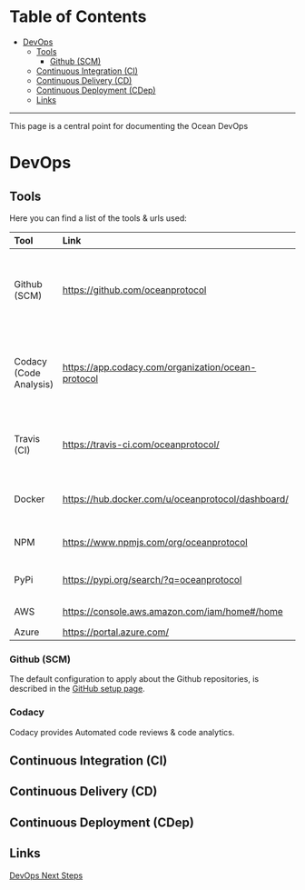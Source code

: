 

Table of Contents
=================

   * [DevOps](#devops)
      * [Tools](#tools)
         * [Github (SCM)](#github-scm)
      * [Continuous Integration (CI)](#continuous-integration-ci)
      * [Continuous Delivery (CD)](#continuous-delivery-cd)
      * [Continuous Deployment (CDep)](#continuous-deployment-cdep)
      * [Links](#links)


---

This page is a central point for documenting the Ocean DevOps


# DevOps

## Tools

Here you can find a list of the tools & urls used:

| Tool                  | Link                      | Notes                                 |
|:----------------------|:--------------------------|---------------------------------------|
| Github (SCM)          | https://github.com/oceanprotocol| Github Ocean Protocol organization including all the public and private projects |
| Codacy (Code Analysis)| https://app.codacy.com/organization/ocean-protocol| Organization including the code analysis of main Ocean Protocol projects|
| Travis (CI)           | https://travis-ci.com/oceanprotocol/| CI compilations of Ocean Protocol projects|
| Docker                | https://hub.docker.com/u/oceanprotocol/dashboard/ | Oraganization including main Docker Images|
| NPM                   | https://www.npmjs.com/org/oceanprotocol | Ocean Protocol NPM packages |
| PyPi                  | https://pypi.org/search/?q=oceanprotocol | Ocean Protocol Pypi packages ||
| AWS                   | https://console.aws.amazon.com/iam/home#/home | Amazon Web Services ||
| Azure                 | https://portal.azure.com/  |  ||

### Github (SCM)

The default configuration to apply about the Github repositories, is described in the [GitHub setup page](devops/github-setup.md).

### Codacy

Codacy provides Automated code reviews & code analytics.

## Continuous Integration (CI)

## Continuous Delivery (CD)

## Continuous Deployment (CDep)

## Links

[DevOps Next Steps](https://github.com/oceanprotocol/engineering/issues?q=is%3Aissue+is%3Aopen+label%3ADevOps)

